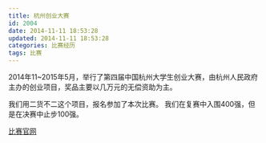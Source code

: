 ```yaml
---
title: 杭州创业大赛
id: 2004
date: 2014-11-11 18:53:28
updated: 2014-11-11 18:53:28
categories: 比赛经历
tags: 比赛
---
```


2014年11~2015年5月，举行了第四届中国杭州大学生创业大赛，由杭州人民政府主办的创业项目，奖品主要以几万元的无偿资助为主。

我们用二货不二这个项目，报名参加了本次比赛。
我们在复赛中入围400强，但是在决赛中止步100强。

[比赛官网](http://www.hzrc.com/cy/NavList2014.aspx?n=10)
